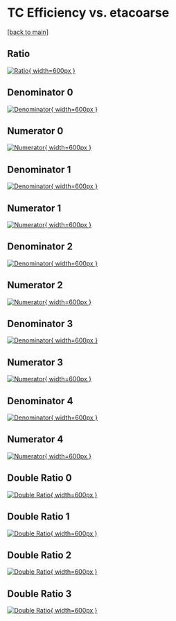 # TC Efficiency vs. etacoarse

[[back to main](./)]



## Ratio

[![Ratio](../mtv/var/TC_base_0_1_eff_etacoarse.png){ width=600px }](../mtv/var/TC_base_0_1_eff_etacoarse.pdf)

## Denominator 0

[![Denominator](../mtv/den/TC_base_0_1_eff_etacoarse_den0.png){ width=600px }](../mtv/den/TC_base_0_1_eff_etacoarse_den0.pdf)

## Numerator 0

[![Numerator](../mtv/num/TC_base_0_1_eff_etacoarse_num0.png){ width=600px }](../mtv/num/TC_base_0_1_eff_etacoarse_num0.pdf)

## Denominator 1

[![Denominator](../mtv/den/TC_base_0_1_eff_etacoarse_den1.png){ width=600px }](../mtv/den/TC_base_0_1_eff_etacoarse_den1.pdf)

## Numerator 1

[![Numerator](../mtv/num/TC_base_0_1_eff_etacoarse_num1.png){ width=600px }](../mtv/num/TC_base_0_1_eff_etacoarse_num1.pdf)

## Denominator 2

[![Denominator](../mtv/den/TC_base_0_1_eff_etacoarse_den2.png){ width=600px }](../mtv/den/TC_base_0_1_eff_etacoarse_den2.pdf)

## Numerator 2

[![Numerator](../mtv/num/TC_base_0_1_eff_etacoarse_num2.png){ width=600px }](../mtv/num/TC_base_0_1_eff_etacoarse_num2.pdf)

## Denominator 3

[![Denominator](../mtv/den/TC_base_0_1_eff_etacoarse_den3.png){ width=600px }](../mtv/den/TC_base_0_1_eff_etacoarse_den3.pdf)

## Numerator 3

[![Numerator](../mtv/num/TC_base_0_1_eff_etacoarse_num3.png){ width=600px }](../mtv/num/TC_base_0_1_eff_etacoarse_num3.pdf)

## Denominator 4

[![Denominator](../mtv/den/TC_base_0_1_eff_etacoarse_den4.png){ width=600px }](../mtv/den/TC_base_0_1_eff_etacoarse_den4.pdf)

## Numerator 4

[![Numerator](../mtv/num/TC_base_0_1_eff_etacoarse_num4.png){ width=600px }](../mtv/num/TC_base_0_1_eff_etacoarse_num4.pdf)

## Double Ratio 0

[![Double Ratio](../mtv/ratio/TC_base_0_1_eff_etacoarse_ratio0.png){ width=600px }](../mtv/ratio/TC_base_0_1_eff_etacoarse_ratio0.pdf)

## Double Ratio 1

[![Double Ratio](../mtv/ratio/TC_base_0_1_eff_etacoarse_ratio1.png){ width=600px }](../mtv/ratio/TC_base_0_1_eff_etacoarse_ratio1.pdf)

## Double Ratio 2

[![Double Ratio](../mtv/ratio/TC_base_0_1_eff_etacoarse_ratio2.png){ width=600px }](../mtv/ratio/TC_base_0_1_eff_etacoarse_ratio2.pdf)

## Double Ratio 3

[![Double Ratio](../mtv/ratio/TC_base_0_1_eff_etacoarse_ratio3.png){ width=600px }](../mtv/ratio/TC_base_0_1_eff_etacoarse_ratio3.pdf)

